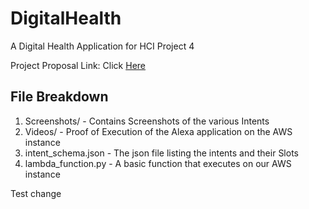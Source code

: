 # DigitalHealth
A Digital Health Application for HCI Project 4

Project Proposal Link: Click [Here](https://docs.google.com/document/d/1j7kDZfewppmY0BRFeeUrj-SuIb0dFD53PCnnHS6RpSA/edit#)

## File Breakdown

1. Screenshots/ - Contains Screenshots of the various Intents 
2. Videos/ - Proof of Execution of the Alexa application on the AWS instance
3. intent_schema.json - The json file listing the intents and their Slots
4. lambda_function.py - A basic function that executes on our AWS instance


Test change
